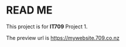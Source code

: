 # READ ME

This project is for **IT709** Project 1.

The preview url is https://mywebsite.709.co.nz
